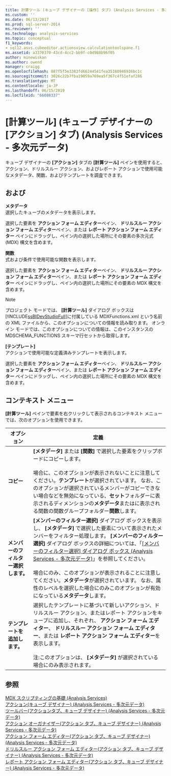 ```yaml
---
title: 計算ツール (キューブ デザイナーの [操作] タブ) (Analysis Services - 多次元データ) |Microsoft Docs
ms.custom: ''
ms.date: 06/13/2017
ms.prod: sql-server-2014
ms.reviewer: ''
ms.technology: analysis-services
ms.topic: conceptual
f1_keywords:
- sql12.asvs.cubeeditor.actionsview.calculationtoolspane.f1
ms.assetid: a3370370-43cd-4cc2-bb9f-c0d988b96f05
author: minewiskan
ms.author: owend
manager: craigg
ms.openlocfilehash: 087f5f5e3383fd66244541fea35160946936bc1c
ms.sourcegitcommit: 3026c22b7fba19059a769ea5f367c4f51efaf286
ms.translationtype: MT
ms.contentlocale: ja-JP
ms.lasthandoff: 06/15/2019
ms.locfileid: "66088337"
---
```

# <a name="calculation-tools-actions-tab-cube-designer-analysis-services---multidimensional-data"></a>[計算ツール] (キューブ デザイナーの [アクション] タブ) (Analysis Services - 多次元データ)
  キューブ デザイナーの **[アクション]** タブの **[計算ツール]** ペインを使用すると、アクション、ドリルスルー アクション、およびレポート アクションで使用可能なメタデータ、関数、およびテンプレートを調査できます。  
  
## <a name="options"></a>および  
 **メタデータ**  
 選択したキューブのメタデータを表示します。  
  
 選択した要素を **アクション フォーム エディター**ペイン、 **ドリルスルー アクション フォーム エディター**ペイン、または **レポート アクション フォーム エディター** ペインにドラッグし、ペイン内の選択した場所にその要素の多次元式 (MDX) 構文を含めます。  
  
 **関数**  
 式および条件で使用可能な関数を表示します。  
  
 選択した要素を **アクション フォーム エディター**ペイン、 **ドリルスルー アクション フォーム エディター**ペイン、または **レポート アクション フォーム エディター** ペインにドラッグし、ペイン内の選択した場所にその要素の MDX 構文を含めます。  
  
> [!NOTE]  
>  プロジェクト モードでは、 **[計算ツール]** ダイアログ ボックスは [!INCLUDE[ssBIDevStudioFull](../includes/ssbidevstudiofull-md.md)]に付属している MDXFunctions.xml という名前の XML ファイルから、このオプションについての情報を読み取ります。 オンライン モードでは、このオプションについての情報は、このインスタンスの MDSCHEMA_FUNCTIONS スキーマ行セットから取得します。  
  
 **[テンプレート]**  
 アクションで使用可能な定義済みテンプレートを表示します。  
  
 選択した要素を **アクション フォーム エディター**ペイン、 **ドリルスルー アクション フォーム エディター**ペイン、または **レポート アクション フォーム エディター** ペインにドラッグし、ペイン内の選択した場所にその要素の MDX 構文を含めます。  
  
## <a name="context-menu"></a>コンテキスト メニュー  
 **[計算ツール]** ペインで要素を右クリックして表示されるコンテキスト メニューでは、次のオプションを使用できます。  
  
|オプション|定義|  
|------------|----------------|  
|**コピー**|**[メタデータ]** または **[関数]** で選択した要素をクリップボードにコピーします。<br /><br /> 場合に、このオプションが表示されないことに注意してください。**テンプレート**が選択されています。 なお、このオプションが選択されているメンバーがコピーできない場合などを無効になっている、**セット**フォルダーに表示されるディメンションの**メタデータ**またはに表示される関数の関数グループフォルダー**関数**します。|  
|**メンバーのフィルター選択します。**|**[メンバーのフィルター選択]** ダイアログ ボックスを表示し、 **[メタデータ]** で選択した要素について表示されたメンバーをフィルター処理します。 **[メンバーのフィルター選択]** ダイアログ ボックスの詳細については、「[[メンバーのフィルター選択] ダイアログ ボックス &#40;Analysis Services - 多次元データ&#41;](filter-members-dialog-box-analysis-services-multidimensional-data.md)」を参照してください。<br /><br /> 場合にのみ、このオプションが表示されることに注意してください。**メタデータ**が選択されています。 なお、属性のレベルを選択した場合にのみこのオプションが有効になっている**メタデータ**します。|  
|**テンプレートを追加します。**|選択したテンプレートに基づいて新しいアクション、ドリルスルー アクション、またはレポート アクションをキューブに追加し、それぞれ、 **アクション フォーム エディター**、 **ドリルスルー アクション フォーム エディター**、または **レポート アクション フォーム エディター**を表示します。<br /><br /> 注:このオプションは、 **[メタデータ]** が選択されている場合にのみ表示されます。|  
  
## <a name="see-also"></a>参照  
 [MDX スクリプティングの基礎 &#40;Analysis Services&#41;](multidimensional-models/mdx/mdx-scripting-fundamentals-analysis-services.md)   
 [アクション&#40;キューブ デザイナー&#41; &#40;Analysis Services - 多次元データ&#41;](actions-cube-designer-analysis-services-multidimensional-data.md)   
 [ツールバー&#40;アクションタブ、キューブ デザイナー&#41; &#40;Analysis Services - 多次元データ&#41;](toolbar-actions-tab-cube-designer-analysis-services-multidimensional-data.md)   
 [アクション オーガナイザー&#40;アクション タブ、キューブ デザイナー&#41; &#40;Analysis Services - 多次元データ&#41;](action-organizer-cube-designer-analysis-services-multidimensional-data.md)   
 [アクション フォーム エディター&#40;アクション タブ、キューブ デザイナー&#41; &#40;Analysis Services - 多次元データ&#41;](action-form-editor-cube-designer-analysis-services-multidimensional-data.md)   
 [ドリルスルー アクション フォーム エディター&#40;アクション タブ、キューブ デザイナー&#41; &#40;Analysis Services - 多次元データ&#41;](drillthrough-action-form-editor-cube-designer-analysis-services-multidimensional-data.md)   
 [レポート アクション フォーム エディター&#40;アクション タブ、キューブ デザイナー&#41; &#40;Analysis Services - 多次元データ&#41;](report-action-form-editor-cube-designer-analysis-services-multidimensional-data.md)  
  
  
